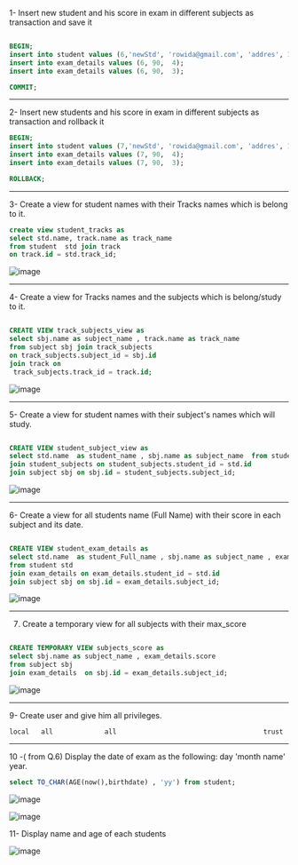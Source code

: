 1- Insert new student and his score in exam in different subjects as transaction and save it

```SQL

BEGIN;
insert into student values (6,'newStd', 'rowida@gmail.com', 'addres', 1);
insert into exam_details values (6, 90,  4);
insert into exam_details values (6, 90,  3);

COMMIT;

```

---

2- Insert new students and his score in exam in different subjects as transaction and rollback it

```sql
BEGIN;
insert into student values (7,'newStd', 'rowida@gmail.com', 'addres', 1);
insert into exam_details values (7, 90,  4);
insert into exam_details values (7, 90,  3);

ROLLBACK;
```
---

3- Create a view for student names with their Tracks names which is belong to it.

```sql
create view student_tracks as
select std.name, track.name as track_name 
from student  std join track 
on track.id = std.track_id;
```
![image](https://user-images.githubusercontent.com/52299389/217234065-858f59b7-cfee-411f-9ba7-78a594d7772f.png)

---


4- Create a view for Tracks names and the subjects which is belong/study to it.

```SQL

CREATE VIEW track_subjects_view as 
select sbj.name as subject_name , track.name as track_name
from subject sbj join track_subjects 
on track_subjects.subject_id = sbj.id
join track on
 track_subjects.track_id = track.id;
```
![image](https://user-images.githubusercontent.com/52299389/217236978-6406cf2f-1aea-476a-b996-07ea47fc9d62.png)


---


5- Create a view for student names with their subject's names which will study.

```SQL

CREATE VIEW student_subject_view as
select std.name  as student_name , sbj.name as subject_name  from student std 
join student_subjects on student_subjects.student_id = std.id
join subject sbj on sbj.id = student_subjects.subject_id;

```
![image](https://user-images.githubusercontent.com/52299389/217238133-9e2eacb8-2a12-48bb-b006-8d022da9a518.png)


--- 


6- Create a view for all students name (Full Name) with their score in each subject and its date.

```SQL

CREATE VIEW student_exam_details as
select std.name  as student_Full_name , sbj.name as subject_name , exam_details.score 
from student std 
join exam_details on exam_details.student_id = std.id
join subject sbj on sbj.id = exam_details.subject_id;

```
![image](https://user-images.githubusercontent.com/52299389/217238915-e480c4cf-d650-46a6-b948-c377b22e58fe.png)

---


7. Create a temporary view for all subjects with their max_score

```sql

CREATE TEMPORARY VIEW subjects_score as
select sbj.name as subject_name , exam_details.score 
from subject sbj
join exam_details  on sbj.id = exam_details.subject_id;

```

![image](https://user-images.githubusercontent.com/52299389/217240827-0398eae2-7312-4329-9159-d972b1ac297d.png)


---- 


9- Create user and give him all privileges.


```nano
local   all             all                                     trust

```
---

10 -( from Q.6) Display the date of exam as the following: day 'month name' year.

```SQL
select TO_CHAR(AGE(now(),birthdate) , 'yy') from student;
```

![image](https://user-images.githubusercontent.com/52299389/217249365-e5354d02-3a74-4654-b29c-72a14357788e.png)

![image](https://user-images.githubusercontent.com/52299389/217249229-026154de-12af-4751-a80a-cb58337ad261.png)

11- Display name and age of each students


![image](https://user-images.githubusercontent.com/52299389/217246344-3b0a59e8-6a68-47d0-98dd-7232086dcad5.png)



